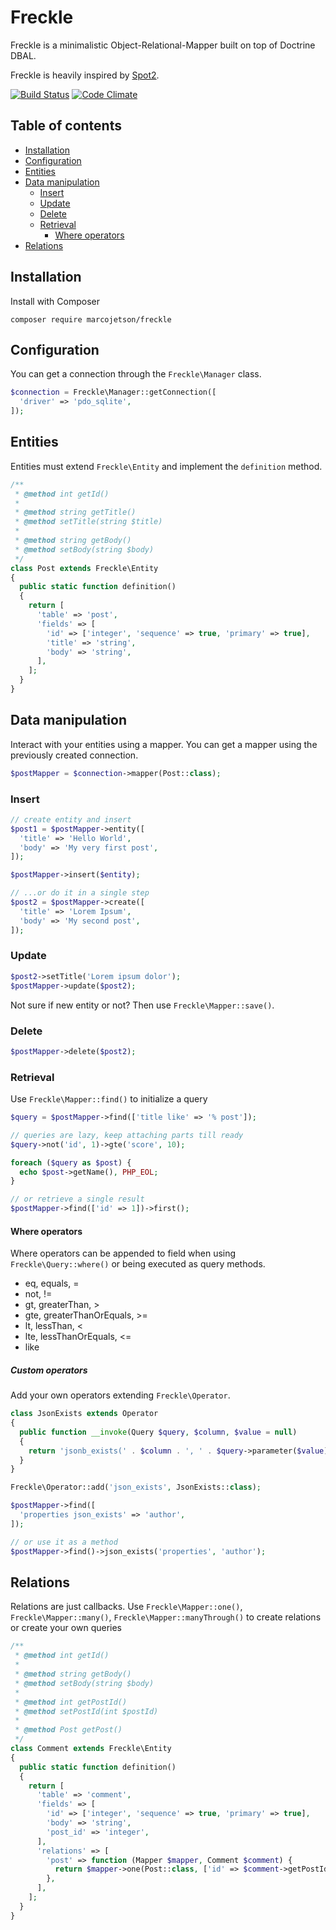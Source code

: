 # Freckle

Freckle is a minimalistic Object-Relational-Mapper built on top of Doctrine DBAL.

Freckle is heavily inspired by [Spot2](https://github.com/vlucas/spot2).

[![Build Status](https://travis-ci.org/marcojetson/freckle.svg?branch=master)](https://travis-ci.org/marcojetson/freckle)
[![Code Climate](https://codeclimate.com/github/marcojetson/freckle/badges/gpa.svg)](https://codeclimate.com/github/marcojetson/freckle)

## Table of contents

- [Installation](#installation)
- [Configuration](#configuration)
- [Entities](#entities)
- [Data manipulation](#data-manipulation)
  - [Insert](#insert)
  - [Update](#update)
  - [Delete](#delete)
  - [Retrieval](#retrieval)
    - [Where operators](#where-operators)
- [Relations](#relations)

## Installation

Install with Composer

```shell
composer require marcojetson/freckle
```

## Configuration

You can get a connection through the `Freckle\Manager` class.

```php
$connection = Freckle\Manager::getConnection([
  'driver' => 'pdo_sqlite',
]);
```

## Entities

Entities must extend ```Freckle\Entity``` and implement the ```definition``` method.

```php
/**
 * @method int getId()
 *
 * @method string getTitle()
 * @method setTitle(string $title)
 *
 * @method string getBody()
 * @method setBody(string $body)
 */
class Post extends Freckle\Entity
{
  public static function definition()
  {
  	return [
      'table' => 'post',
      'fields' => [
        'id' => ['integer', 'sequence' => true, 'primary' => true],
        'title' => 'string',
        'body' => 'string',
      ],
	];
  }
}
```

## Data manipulation

Interact with your entities using a mapper. You can get a mapper using the previously created connection.

```php
$postMapper = $connection->mapper(Post::class);
```

### Insert

```php
// create entity and insert
$post1 = $postMapper->entity([
  'title' => 'Hello World',
  'body' => 'My very first post',
]);

$postMapper->insert($entity);

// ...or do it in a single step
$post2 = $postMapper->create([
  'title' => 'Lorem Ipsum',
  'body' => 'My second post',
]);
```

### Update

```php
$post2->setTitle('Lorem ipsum dolor');
$postMapper->update($post2);
```

Not sure if new entity or not? Then use ```Freckle\Mapper::save()```.

### Delete

```php
$postMapper->delete($post2);
```

### Retrieval

Use ```Freckle\Mapper::find()``` to initialize a query

```php
$query = $postMapper->find(['title like' => '% post']);

// queries are lazy, keep attaching parts till ready
$query->not('id', 1)->gte('score', 10);

foreach ($query as $post) {
  echo $post->getName(), PHP_EOL;
}

// or retrieve a single result
$postMapper->find(['id' => 1])->first();
```

#### Where operators

Where operators can be appended to field when using ```Freckle\Query::where()``` or being executed as query methods.

- eq, equals, =
- not, !=
- gt, greaterThan, >
- gte, greaterThanOrEquals, >=
- lt, lessThan, <
- lte, lessThanOrEquals, <=
- like

##### Custom operators

Add your own operators extending ```Freckle\Operator```.

```php
class JsonExists extends Operator
{
  public function __invoke(Query $query, $column, $value = null)
  {
    return 'jsonb_exists(' . $column . ', ' . $query->parameter($value) . ')';
  }
}

Freckle\Operator::add('json_exists', JsonExists::class);

$postMapper->find([
  'properties json_exists' => 'author',
]);

// or use it as a method
$postMapper->find()->json_exists('properties', 'author');
```

## Relations

Relations are just callbacks. Use ```Freckle\Mapper::one()```, ```Freckle\Mapper::many()```, ```Freckle\Mapper::manyThrough()``` to create relations or create your own queries

```php
/**
 * @method int getId()
 *
 * @method string getBody()
 * @method setBody(string $body)
 *
 * @method int getPostId()
 * @method setPostId(int $postId)
 *
 * @method Post getPost()
 */
class Comment extends Freckle\Entity
{
  public static function definition()
  {
  	return [
      'table' => 'comment',
      'fields' => [
        'id' => ['integer', 'sequence' => true, 'primary' => true],
        'body' => 'string',
        'post_id' => 'integer',
      ],
      'relations' => [
        'post' => function (Mapper $mapper, Comment $comment) {
          return $mapper->one(Post::class, ['id' => $comment->getPostId()]);
        },
      ],
	];
  }
}
```
